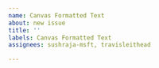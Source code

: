 ```yaml
---
name: Canvas Formatted Text
about: new issue
title: ''
labels: Canvas Formatted Text
assignees: sushraja-msft, travisleithead

---
```



